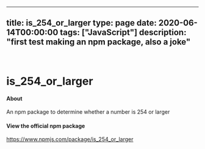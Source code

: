 
---
title: is_254_or_larger
type: page
date: 2020-06-14T00:00:00
tags: ["JavaScript"]
description: "first test making an npm package, also a joke"
---


<br>

# is_254_or_larger

#### About
An npm package to determine whether a number is 254 or larger

#### View the official npm package
https://www.npmjs.com/package/is_254_or_larger
